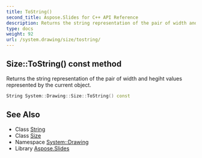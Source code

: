 ```yaml
---
title: ToString()
second_title: Aspose.Slides for C++ API Reference
description: Returns the string representation of the pair of width and hegiht values represented by the current object.
type: docs
weight: 92
url: /system.drawing/size/tostring/
---
```

## Size::ToString() const method


Returns the string representation of the pair of width and hegiht values represented by the current object.

```cpp
String System::Drawing::Size::ToString() const
```

## See Also

* Class [String](../../../system/string/)
* Class [Size](../)
* Namespace [System::Drawing](../../)
* Library [Aspose.Slides](../../../)